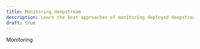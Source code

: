 ```yaml
---
title: Monitoring deepstream
description: Learn the best approaches of monitoring deployed deepstream servers
draft: true
---
```


Monitoring